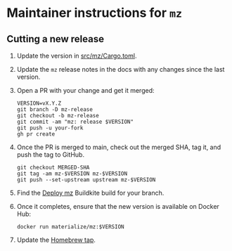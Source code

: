 # Maintainer instructions for `mz`

## Cutting a new release

1. Update the version in [src/mz/Cargo.toml](/src/mz/Cargo.toml).

2. Update the `mz` release notes in the docs with any changes since the last
   version.

3. Open a PR with your change and get it merged:

   ```
   VERSION=vX.Y.Z
   git branch -D mz-release
   git checkout -b mz-release
   git commit -am "mz: release $VERSION"
   git push -u your-fork
   gh pr create
   ```

4. Once the PR is merged to main, check out the merged SHA, tag it, and push
   the tag to GitHub.

   ```
   git checkout MERGED-SHA
   git tag -am mz-$VERSION mz-$VERSION
   git push --set-upstream upstream mz-$VERSION
   ```

5. Find the [Deploy mz](https://buildkite.com/materialize/deploy-mz) Buildkite
   build for your branch.

6. Once it completes, ensure that the new version is available on Docker Hub:

   ```
   docker run materialize/mz:$VERSION
   ```

7. Update the [Homebrew tap](https://github.com/MaterializeInc/homebrew-materialize/blob/master/CONTRIBUTING.md).

